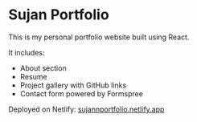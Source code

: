 # Sujan Portfolio

This is my personal portfolio website built using React.

It includes:
- About section
- Resume
- Project gallery with GitHub links
- Contact form powered by Formspree

Deployed on Netlify: [sujannportfolio.netlify.app](sujannportfolio.netlify.app)